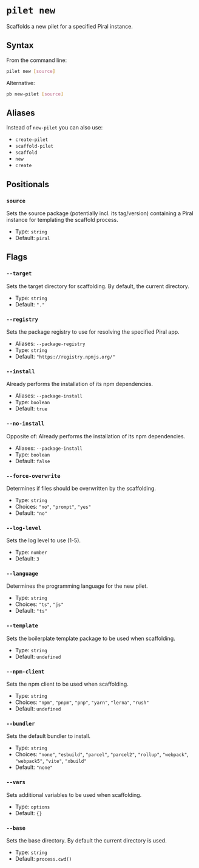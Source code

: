 # `pilet new`

Scaffolds a new pilet for a specified Piral instance.

## Syntax

From the command line:

```sh
pilet new [source]
```

Alternative:

```sh
pb new-pilet [source]
```

## Aliases

Instead of `new-pilet` you can also use:

- `create-pilet`
- `scaffold-pilet`
- `scaffold`
- `new`
- `create`

## Positionals

### `source`

Sets the source package (potentially incl. its tag/version) containing a Piral instance for templating the scaffold process.


- Type: `string`
- Default: `piral`

## Flags

### `--target`

Sets the target directory for scaffolding. By default, the current directory.


- Type: `string`
- Default: `"."`

### `--registry`

Sets the package registry to use for resolving the specified Piral app.

- Aliases: `--package-registry`
- Type: `string`
- Default: `"https://registry.npmjs.org/"`

### `--install`

Already performs the installation of its npm dependencies.

- Aliases: `--package-install`
- Type: `boolean`
- Default: `true`

### `--no-install`

Opposite of:
Already performs the installation of its npm dependencies.

- Aliases: `--package-install`
- Type: `boolean`
- Default: `false`

### `--force-overwrite`

Determines if files should be overwritten by the scaffolding.


- Type: `string`
- Choices: `"no"`, `"prompt"`, `"yes"`
- Default: `"no"`

### `--log-level`

Sets the log level to use (1-5).


- Type: `number`
- Default: `3`

### `--language`

Determines the programming language for the new pilet.


- Type: `string`
- Choices: `"ts"`, `"js"`
- Default: `"ts"`

### `--template`

Sets the boilerplate template package to be used when scaffolding.


- Type: `string`
- Default: `undefined`

### `--npm-client`

Sets the npm client to be used when scaffolding.


- Type: `string`
- Choices: `"npm"`, `"pnpm"`, `"pnp"`, `"yarn"`, `"lerna"`, `"rush"`
- Default: `undefined`

### `--bundler`

Sets the default bundler to install.


- Type: `string`
- Choices: `"none"`, `"esbuild"`, `"parcel"`, `"parcel2"`, `"rollup"`, `"webpack"`, `"webpack5"`, `"vite"`, `"xbuild"`
- Default: `"none"`

### `--vars`

Sets additional variables to be used when scaffolding.


- Type: `options`
- Default: `{}`

### `--base`

Sets the base directory. By default the current directory is used.


- Type: `string`
- Default: `process.cwd()`
